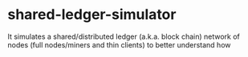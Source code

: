 # shared-ledger-simulator
It simulates a shared/distributed ledger (a.k.a. block chain) network of nodes (full nodes/miners and thin clients) to better understand how 
